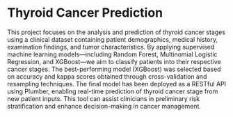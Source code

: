 # Thyroid Cancer Prediction
This project focuses on the analysis and prediction of thyroid cancer stages using a clinical dataset containing patient demographics, medical history, examination findings, and tumor characteristics. By applying supervised machine learning models—including Random Forest, Multinomial Logistic Regression, and XGBoost—we aim to classify patients into their respective cancer stages. The best-performing model (XGBoost) was selected based on accuracy and kappa scores obtained through cross-validation and resampling techniques. The final model has been deployed as a RESTful API using Plumber, enabling real-time prediction of thyroid cancer stage from new patient inputs. This tool can assist clinicians in preliminary risk stratification and enhance decision-making in cancer management.
